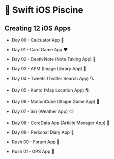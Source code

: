 # :iphone: Swift iOS Piscine

## Creating 12 iOS Apps

- Day 00 - Calcuator App :1234:

- Day 01 - Card Game App :hearts:

- Day 02 - Death Note (Note Taking App) :ledger:

- Day 03 - APM (Image Library App) :sunrise:

- Day 04 - Tweets (Twitter Search App) :mag:

- Day 05 - Kanto (Map Location App) :earth_americas:

- Day 06 - MotionCube (Shape Game App) :red_circle:

- Day 07 - Siri (Weather App) :partly_sunny:

- Day 08 - CoreData App (Article Manager App) :newspaper:

- Day 09 - Personal Diary App :notebook_with_decorative_cover:

- Rush 00 - Forum App :speech_balloon:

- Rush 01 - GPS App :round_pushpin:
